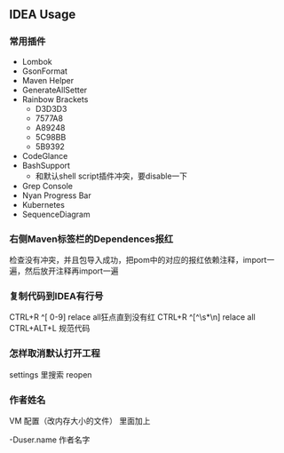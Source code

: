 ## IDEA Usage

### 常用插件

- Lombok
- GsonFormat
- Maven Helper
- GenerateAllSetter
- Rainbow Brackets
  - D3D3D3
  - 7577A8
  - A89248
  - 5C98BB
  - 5B9392
- CodeGlance
- BashSupport
  - 和默认shell script插件冲突，要disable一下
- Grep Console
- Nyan Progress Bar
- Kubernetes
- SequenceDiagram



### 右侧Maven标签栏的Dependences报红

检查没有冲突，并且包导入成功，把pom中的对应的报红依赖注释，import一遍，然后放开注释再import一遍



### 复制代码到IDEA有行号

CTRL+R  ^[ 0-9] relace all狂点直到没有红
CTRL+R  ^[^\s*\n] relace all
CTRL+ALT+L 规范代码



### 怎样取消默认打开工程 

settings 里搜索 reopen



### 作者姓名

VM 配置（改内存大小的文件） 里面加上

-Duser.name 作者名字
